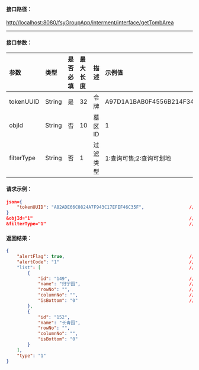 #### 接口**路径：**

[http//localhost:8080/fsyGroupApp/interment/interface/getTombArea](http:8080/fsyGroupApp/common/interface/appIndex)

---

#### 接口参数：

| 参数 | 类型 | 是否必填 | 最大长度 | 描述 | 示例值 |
| :--- | :--- | :--- | :--- | :--- | :--- |
| tokenUUID | String | 是 | 32 | 令牌 | A97D1A1BAB0F4556B214F34B9699F827 |
| objId | String | 否 | 10 | 墓区ID | 1 |
| filterType | String | 否 | 1 | 过滤类型 | 1:查询可售;2:查询可划地 |

#### 请求示例：

```json
json={
    "tokenUUID": "A82ADE66C0824A7F943C17EFEF46C35F",                 //令牌
}
&objId="1"                                                           //墓区ID
&filterType="1"                                                      //过滤类型
```

#### 返回结果：

```json
{
    "alertFlag": true,                                               //成功标识
    "alertCode": "1"                                                 //成功编码
    "list": [                                                        //墓区信息
        {
            "id": "149",                                             //墓区ID
            "name": "归宁园",                                         //墓区名称
            "rowNo": "",                                             //行数
            "columnNo": "",                                          //列数
            "isBottom": "0"                                          //是否底级
        },
        {
            "id": "152",
            "name": "长青园",
            "rowNo": "",
            "columnNo": "",
            "isBottom": "0"
        }
    ],
    "type": "1"
}
```



